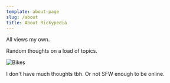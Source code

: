 ```yaml
---
template: about-page
slug: /about
title: About Rickypedia
---
```

All views my own.

Random thoughts on a load of topics.

![Bikes](/assets/wall-patternr.jpg "Bikes")

I don't have much thoughts tbh. Or not SFW enough to be online.
